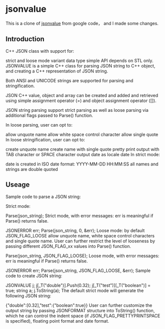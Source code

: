 # jsonvalue

This is a clone of [jsonvalue](https://code.google.com/p/jsonvalue/)  from google code，
and I made some changes.

## Introduction

C++ JSON class with support for:

strict and loose mode
variant data type
simple API
depends on STL only.
JSONVALUE is a simple C++ class for parsing JSON string to C++ object, and creating a C++ representation of JSON string.

Both ANSI and UNICODE strings are supported for parsing and stringification.

JSON C++ value, object and array can be created and added and retrieved using simple assignment operator (=) and object assignment operator ([]).

JSON string parsing support strict parsing as well as loose parsing via additional flags passed to Parse() function.

In loose parsing, user can opt to:

allow unquote name
allow white space control character
allow single quote
In loose stringification, user can opt to:

create unquote name
create name with single quote
pretty print output with TAB character or SPACE character
output date as locale date
In strict mode:

date is created in ISO date format: YYYY-MM-DD HH:MM:SS
all names and strings are double quoted

## Useage
Sample code to parse a JSON string:

Strict mode:

Parse(json_string);
Strict mode, with error messages: err is meaningful if Parse() returns false.

JSONERROR err;
Parse(json_string, 0, &err);
Loose mode: by default JSON_FLAG_LOOSE allow unquote name, white space control characters and single quote name. User can further restrict the level of looseness by passing different JSON_FLAG_xx values into Parse() function.

Parse(json_string, JSON_FLAG_LOOSE);
Loose mode, with error messages: err is meaningful if Parse() returns false.

JSONERROR err;
Parse(json_string, JSON_FLAG_LOOSE, &err);
Sample code to create JSON string:

JSONVALUE j;
j[_T("double")].Push(0.32);
j[_T("test")][_T("boolean")] = true;
string a;
j.ToString(a);
The default strict mode will generate the following JSON string:

{"double":[0.32],"test":{"boolean":true}}
User can further customize the output string by passing JSONFORMAT structure into ToString() function, which he can control the indent space (if JSON_FLAG_PRETTYPRINTSPACE is specified), floating point format and date format.